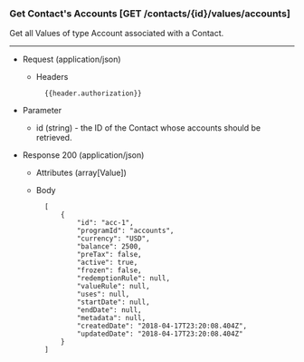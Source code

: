 ### Get Contact's Accounts [GET /contacts/{id}/values/accounts]

Get all Values of type Account associated with a Contact.

---
+ Request (application/json)
    + Headers

            {{header.authorization}}

+ Parameter
    + id (string) - the ID of the Contact whose accounts should be retrieved.

+ Response 200 (application/json)
    + Attributes (array[Value])

    + Body

            [
                {
                    "id": "acc-1",
                    "programId": "accounts",
                    "currency": "USD",
                    "balance": 2500,
                    "preTax": false,
                    "active": true,
                    "frozen": false,
                    "redemptionRule": null,
                    "valueRule": null,
                    "uses": null,
                    "startDate": null,
                    "endDate": null,
                    "metadata": null,
                    "createdDate": "2018-04-17T23:20:08.404Z",
                    "updatedDate": "2018-04-17T23:20:08.404Z"
                }
            ]